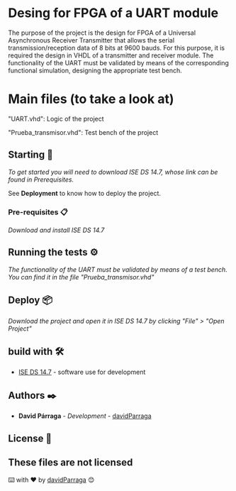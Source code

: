 # Desing for FPGA of a UART module

The purpose of the project is the design for FPGA of a Universal Asynchronous Receiver Transmitter that allows the serial transmission/reception data of 8 bits at 9600 bauds. 
For this purpose, it is required the design in VHDL of a transmitter and receiver module. The functionality of the UART must be validated by means of the corresponding functional 
simulation, designing the appropriate test bench.

# Main files (to take a look at)

"UART.vhd": Logic of the project

"Prueba_transmisor.vhd": Test bench of the project 

## Starting 🚀

_To get started you will need to download ISE DS 14.7, whose link can be found in Prerequisites._

See **Deployment** to know how to deploy the project.

### Pre-requisites 📋

_Download and install ISE DS 14.7_

## Running the tests ⚙️

_The functionality of the UART must be validated by means of a test bench. You can find it in the file "Prueba_transmisor.vhd"_

## Deploy 📦

_Download the project and open it in ISE DS 14.7 by clicking "File" > "Open Project"_

## build with 🛠️

* [ISE DS 14.7](https://www.xilinx.com/support/download/index.html/content/xilinx/en/downloadNav/design-tools.html) - software use for development

## Authors ✒️

* **David Párraga** - *Development* - [davidParraga](https://github.com/davidParraga)

## License 📄

These files are not licensed
---
⌨️ with ❤️ by [davidParraga](https://github.com/davidParraga) 😊
